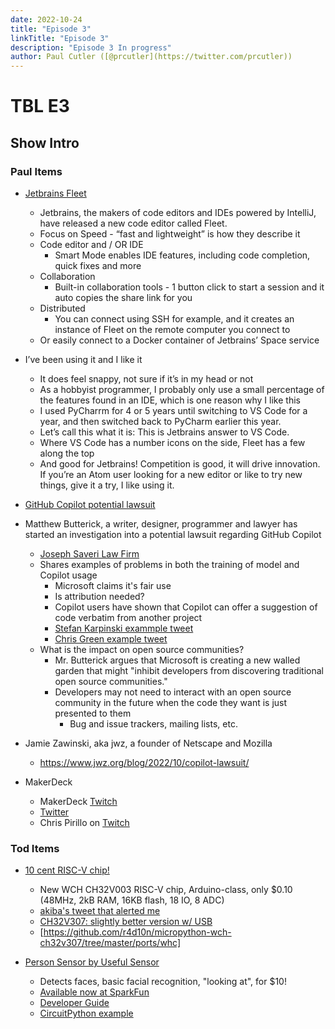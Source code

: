 ```yaml
---
date: 2022-10-24
title: "Episode 3"
linkTitle: "Episode 3"
description: "Episode 3 In progress"
author: Paul Cutler ([@prcutler](https://twitter.com/prcutler))
---
```

# TBL E3
## Show Intro

### Paul Items
* [Jetbrains Fleet](https://www.jetbrains.com/fleet/)
  * Jetbrains, the makers of code editors and IDEs powered by IntelliJ, have released a new code editor called Fleet.
  * Focus on Speed - “fast and lightweight” is how they describe it
  * Code editor and / OR IDE
    * Smart Mode enables IDE features, including code completion, quick fixes and more
  * Collaboration
    * Built-in collaboration tools - 1 button click to start a session and it auto copies the share link for you
  * Distributed
    * You can connect using SSH for example, and it creates an instance of Fleet on the remote computer you connect to
  * Or easily connect to a Docker container of Jetbrains’ Space service

* I’ve been using it and I like it
  * It does feel snappy, not sure if it’s in my head or not
  * As a hobbyist programmer, I probably only use a small percentage of the features found in an IDE, which is one reason why I like this
  * I used PyCharrm for 4 or 5 years until switching to VS Code for a year, and then switched back to PyCharm earlier this year.
  * Let’s call this what it is:  This is Jetbrains answer to VS Code.
  * Where VS Code has a number icons on the side, Fleet has a few along the top
  * And good for Jetbrains! Competition is good, it will drive innovation.  If you’re an Atom user looking for a new editor or like to try new things, give it a try, I like using it.


* [GitHub Copilot potential lawsuit](https://githubcopilotinvestigation.com/)
* Matthew Butterick, a writer, designer, programmer and lawyer has started an investigation into a potential lawsuit regarding GitHub Copilot
  * [Joseph Saveri Law Firm](https://www.saverilawfirm.com/our-cases/github-copilot-intellectual-property-investigation)
  * Shares examples of problems in both the training of model and Copilot usage
    * Microsoft claims it's fair use
    * Is attribution needed?
    * Copilot users have shown that Copilot can offer a suggestion of code verbatim from another project
    * [Stefan Karpinski exammple tweet](https://twitter.com/stefankarpinski/status/1410971061181681674)
    * [Chris Green example tweet](https://twitter.com/ChrisGr93091552/status/1539731632931803137)
  * What is the impact on open source communities?
    * Mr. Butterick argues that Microsoft is creating a new walled garden that might "inhibit developers from discovering traditional open source communities."
    * Developers may not need to interact with an open source community in the future when the code they want is just presented to them
      * Bug and issue trackers, mailing lists, etc.
* Jamie Zawinski, aka jwz, a founder of Netscape and Mozilla
  * https://www.jwz.org/blog/2022/10/copilot-lawsuit/

* MakerDeck
  * MakerDeck [Twitch](https://www.twitch.tv/makerdeck)
  * [Twitter](https://twitter.com/makerdeck)
  * Chris Pirillo on [Twitch](https://www.twitch.tv/ChrisPirillo)



### Tod Items

* [10 cent RISC-V chip!](https://twitter.com/Patrick_RISCV/status/1580384430996484101)
  - New WCH CH32V003 RISC-V chip, Arduino-class, only $0.10 (48MHz, 2kB RAM, 16KB flash, 18 IO, 8 ADC)
  - [akiba's tweet that alerted me](https://twitter.com/freaklabs/status/1580560030146867200)
  - [CH32V307: slightly better version w/ USB](https://github.com/openwch/ch32v307)
  - [https://github.com/r4d10n/micropython-wch-ch32v307/tree/master/ports/whc]

* [Person Sensor by Useful Sensor](https://www.sparkfun.com/products/21231)
  - Detects faces, basic facial recognition, "looking at", for $10!
  - [Available now at SparkFun](https://www.sparkfun.com/products/21231)
  - [Developer Guide](https://github.com/usefulsensors/person_sensor_docs/blob/main/README.md)
  - [CircuitPython example](https://github.com/usefulsensors/person_sensor_screen_lock/blob/main/code.py)
